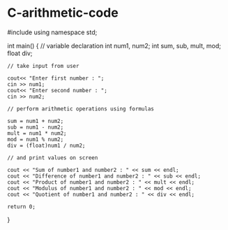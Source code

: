 # C-arithmetic-code
#include<iostream>
using namespace std;	

int main() 
{
    // variable declaration
    int num1, num2;
    int sum, sub, mult, mod;
    float div;
  
    // take input from user
  
    cout<< "Enter first number : ";
    cin >> num1;
    cout<< "Enter second number : ";
    cin >> num2;
  
    // perform arithmetic operations using formulas
  
    sum = num1 + num2;
    sub = num1 - num2;
    mult = num1 * num2;
    mod = num1 % num2;
    div = (float)num1 / num2;
  
    // and print values on screen
  
    cout << "Sum of number1 and number2 : " << sum << endl;
    cout << "Difference of number1 and number2 : " << sub << endl;
    cout << "Product of number1 and number2 : " << mult << endl;
    cout << "Modulus of number1 and number2 : " << mod << endl;
    cout << "Quotient of number1 and number2 : " << div << endl;
	
    return 0;
}
